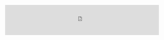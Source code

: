 <div style="margin:auto;overflow:hidden" class="framed-content framed-python-api">
<iframe src="https://openml.github.io/openml-python/dev/api.html"
        class="framed-github framed-python" height="100vh" width="100%" frameborder="0" id="python_api_frame"
        allowfullscreen sandbox="allow-scripts allow-same-origin">
  <p> <a href="https://openml.github.io/openml-python/dev/api.html">
    Fallback link for browsers that don't support iframes
  </a> </p>
</iframe>
</div>
